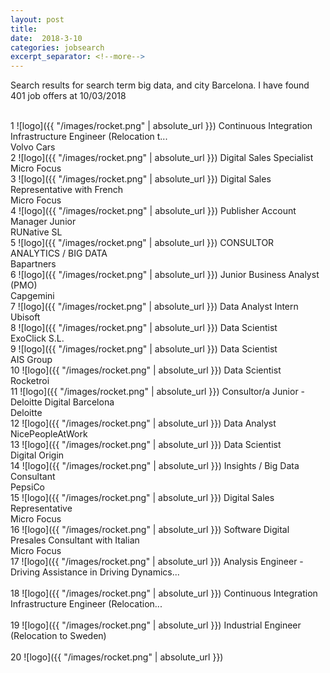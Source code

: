 ```yaml
---
layout: post
title:  
date:  2018-3-10 
categories: jobsearch 
excerpt_separator: <!--more-->
---
```

 Search results for search term big data, and city Barcelona. I have found  401 job offers at 10/03/2018
<!--more-->
<br>
1
![logo]({{ "/images/rocket.png" | absolute_url }})
Continuous Integration Infrastructure Engineer (Relocation t...
<br>
Volvo Cars
<br>
2
![logo]({{ "/images/rocket.png" | absolute_url }})
Digital Sales Specialist
<br>
Micro Focus
<br>
3
![logo]({{ "/images/rocket.png" | absolute_url }})
Digital Sales Representative with French
<br>
Micro Focus
<br>
4
![logo]({{ "/images/rocket.png" | absolute_url }})
Publisher Account Manager Junior
<br>
RUNative SL
<br>
5
![logo]({{ "/images/rocket.png" | absolute_url }})
CONSULTOR ANALYTICS / BIG DATA
<br>
Bapartners
<br>
6
![logo]({{ "/images/rocket.png" | absolute_url }})
Junior Business Analyst (PMO)
<br>
Capgemini
<br>
7
![logo]({{ "/images/rocket.png" | absolute_url }})
Data Analyst Intern
<br>
Ubisoft
<br>
8
![logo]({{ "/images/rocket.png" | absolute_url }})
Data Scientist
<br>
ExoClick S.L.
<br>
9
![logo]({{ "/images/rocket.png" | absolute_url }})
Data Scientist
<br>
AIS Group
<br>
10
![logo]({{ "/images/rocket.png" | absolute_url }})
Data Scientist
<br>
Rocketroi
<br>
11
![logo]({{ "/images/rocket.png" | absolute_url }})
Consultor/a Junior - Deloitte Digital Barcelona
<br>
Deloitte
<br>
12
![logo]({{ "/images/rocket.png" | absolute_url }})
Data Analyst
<br>
NicePeopleAtWork
<br>
13
![logo]({{ "/images/rocket.png" | absolute_url }})
Data Scientist
<br>
Digital Origin
<br>
14
![logo]({{ "/images/rocket.png" | absolute_url }})
Insights / Big Data Consultant
<br>
PepsiCo
<br>
15
![logo]({{ "/images/rocket.png" | absolute_url }})
Digital Sales Representative
<br>
Micro Focus
<br>
16
![logo]({{ "/images/rocket.png" | absolute_url }})
Software Digital Presales Consultant with Italian
<br>
Micro Focus
<br>
17
![logo]({{ "/images/rocket.png" | absolute_url }})
Analysis Engineer - Driving Assistance in Driving Dynamics...
<br>

<br>
18
![logo]({{ "/images/rocket.png" | absolute_url }})
Continuous Integration Infrastructure Engineer (Relocation...
<br>

<br>
19
![logo]({{ "/images/rocket.png" | absolute_url }})
Industrial Engineer (Relocation to Sweden)
<br>

<br>
20
![logo]({{ "/images/rocket.png" | absolute_url }})

<br>

